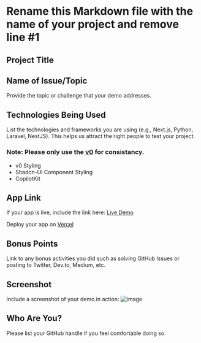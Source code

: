 # Rename this Markdown file with the name of your project and remove line #1

## Project Title

## Name of Issue/Topic

Provide the topic or challenge that your demo addresses.

## Technologies Being Used

List the technologies and frameworks you are using (e.g., Next.js, Python, Laravel, NestJS). This helps us attract the right people to test your project.

### Note: Please only use the [v0](https://v0.dev/docs) for consistancy.

- v0 Styling
- Shadcn-UI Component Styling
- CopilotKit

## App Link

If your app is live, include the link here:
[Live Demo](http://google.com)

Deploy your app on [Vercel](https://vercel.com/new)

## Bonus Points

Link to any bonus activities you did such as solving GitHub Issues or posting to Twitter, Dev.to, Medium, etc.

## Screenshot

Include a screenshot of your demo in action:
![image](https://github.com/user-attachments/assets/5d2a020c-dc8f-4b27-85db-ba1413bdc8f6)

## Who Are You?

Please list your GitHub handle if you feel comfortable doing so.
